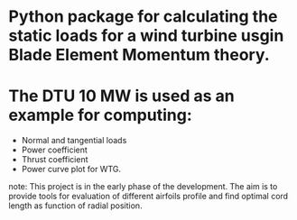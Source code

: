 # Python package for calculating the static loads for a wind turbine usgin Blade Element Momentum theory. 

# The DTU 10 MW is used as an example for computing:
- Normal and tangential loads
- Power coefficient
- Thrust coefficient
- Power curve plot for WTG.

note: This project is in the early phase of the development.
The aim is to provide tools for evaluation of different airfoils profile and find optimal 
cord length as function of radial position.
